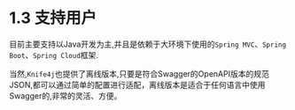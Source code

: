 # 1.3 支持用户

目前主要支持以Java开发为主,并且是依赖于大环境下使用的`Spring MVC`、`Spring Boot`、`Spring Cloud`框架.

当然,`Knife4j`也提供了离线版本,只要是符合Swagger的OpenAPI版本的规范JSON,都可以通过简单的配置进行适配，离线版本是适合于任何语言中使用Swagger的,非常的灵活、方便。